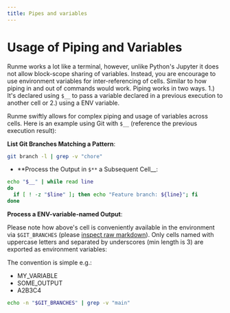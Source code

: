 ```yaml
---
title: Pipes and variables
---
```


# Usage of Piping and Variables

Runme works a lot like a terminal, however, unlike Python's Jupyter it does not allow block-scope sharing of variables. Instead, you are encourage to use environment variables for inter-referencing of cells. Similar to how piping in and out of commands would work. Piping works in two ways. 1.) It's declared using `$__` to pass a variable declared in a previous execution to another cell or 2.) using a ENV variable.

Runme swiftly allows for complex piping and usage of variables across cells. Here is an example using Git with `$__` (reference the previous execution result):

**List Git Branches Matching a Pattern**:

```sh {"id":"01HRVZ3W00K4ZPSXSH2PSGMQ1Z","name":"GIT_BRANCHES"}
git branch -l | grep -v "chore"
```

- **Process the Output in `$**` a Subsequent Cell\_\_:

```sh {"id":"01HRVZ4RR371G2PTEPCADCP58A"}
echo "$__" | while read line
do
  if [ ! -z "$line" ]; then echo "Feature branch: ${line}"; fi
done
```

**Process a ENV-variable-named Output**:

Please note how above's cell is conveniently available in the environment via `$GIT_BRANCHES` (please [inspect raw markdown](https://raw.githubusercontent.com/stateful/docs.runme.dev/main/docs/getting-started/runbyexample.md)). Only cells named with uppercase letters and separated by underscores (min length is 3) are exported as environment variables:

The convention is simple e.g.:

- MY_VARIABLE
- SOME_OUTPUT
- A2B3C4

```sh {"id":"01HXFK8E3M7CYHBXQ4MTGD8PDT"}
echo -n "$GIT_BRANCHES" | grep -v "main"
```
